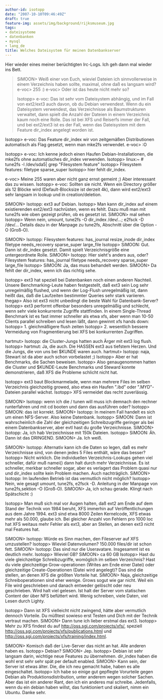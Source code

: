 ```yaml
---
author-id: isotopp
date: "2007-10-10T09:46:49Z"
draft: true
feature-img: assets/img/background/rijksmuseum.jpg
tags:
- dateisysteme
- datenbanken
- mysql
- lang_de
title: Welches Dateisystem für meinen Datenbankserver
---
```


 Hier wieder eines meiner berüchtigten Irc-Logs. Ich geh dann mal wieder ins Bett. <blockquote>SiMOON> Weiß einer von Euch, wieviel Dateien ich sinnvollerweise in einem Verzeichnis haben sollte, maximal, ohne daß es langsam wird?
e-voc> 255 :)
e-voc> Oder ist das heute nicht mehr so?

Isotopp> e-voc: Das ist sehr vom Dateisystem abhängig, und im Fall von ext2/ext3 auch davon, ob du Debian verwendest. Wenn du ein Dateisystem verwendest, das Verzeichnisse als Baumstrukturen verwaltet, dann spielt die Anzahl der Dateien in einem Verzeichnis kaum noch eine Rolle. Das ist bei XFS und Reiserfs immer der Fall, und bei ext2/ext3 ist es der Fall, wenn das Dateisystem mit dem Feature dir_index angelegt worden ist.</blockquote>

Isotopp> e-voc: Das Feature dir_index wir von zeitgemäßen Distributionen automatisch als Flag gesetzt, wenn man mke2fs verwendet.
e-voc> :O

Isotopp> e-voc: Ich kenne jedoch einen Haufen Debian-Installationen, die mke2fs ohne automatisches dir_index verwenden.
Isotopp> linux:~ # tune2fs -l /dev/sda5| grep "Filesystem feature"
Isotopp> Filesystem features:      filetype sparse_super
Isotopp> hier fehlt dir_index.

e-voc> Meine 255 waren aber nicht ganz ernst gemeint ;) Aber interessant das zu wissen.
Isotopp> e-voc: Sollten sie nicht. Wenn ein Directory größer als 12 Blöcke wird (Default-Blocksize ist derzeit 4k), dann wird ext2/ext3 sehr langsam in lookup und in creation/deletion.

SiMOON> Isotopp: ext3 auf Debian.
Isotopp> Man kann dir_index auf einem existierenden ext2/ext3 nachrüsten, wenn es fehlt. Dazu muß man mit tune2fs wie oben gezeigt prüfen, ob es gesetzt ist.
SiMOON> mal sehen
Isotopp> Wenn nein, umount, tune2fs -O dir_index /dev/...; e2fsck -D /dev/... Details dazu in der Manpage zu tune2fs, Abschnitt über die Option -O (Groß-O).

SiMOON> Isotopp: Filesystem features:      has_journal resize_inode dir_index filetype needs_recovery sparse_super large_file
Isotopp> SiMOON: Gut. Dann ist dir_index gesetzt. Damit spielt Verzeichnisgröße eine untergeordnete Rolle.
SiMOON> Isotopp: Hier sieht's anders aus, oder? Filesystem features: has_journal filetype needs_recovery sparse_super large_file
Isotopp> SiMOON: Ja, das muss behandelt werden.
SiMOON> Da fehlt der dir_index, wenn ich das richtig sehe.

Isotopp> ext3 hat speziell bei Datenbanken noch einen anderen Nachteil. Unsere Benchmarking-Leute haben festgestellt, daß ext3 sein Log sehr unregelmäßig flushed, und wenn der Log-Flush unregelmäßig ist, dann heißt das, daß die Laufzeiten bestimmter Queries sehr stark variieren.
thegap> Also ist ext3 nicht unbedingt die beste Wahl für Datenbank-Server?
Isotopp> ext3 performt offenbar besonders unregelmäßig und schlecht, wenn sehr viele konkurrente Zugriffe stattfinden. In einem Single-Thread Benchmark ist es fast immer schneller als etwa xfs, aber wenn man 10-50 Clients parallel schreiben und lesen läßt, dann gewinnt xfs hands down:
Isotopp> 1. gleichmäßigere flush zeiten
Isotopp> 2. wesentlich bessere Vermeidung von Fragmentierung bei XFS bei konkurrenten Zugriffen.

hartmut> Isotopp: die Cluster-Jungs hatten auch Ärger mit ext3 log flush.
Isotopp> hartmut: Ja, die auch. Die HASSEN ext3 aus tiefstem Herzen. Und die Jungs, die von uns bei $KUNDE waren auch.
hartmut> Isotopp: naja, Stewart ist da aber auch schon vorbelastet ;)
Isotopp> Aber er hat Benchmarks, die Sachen beweisen.
Isotopp> Also genaugenommen hatten die Cluster und $KUNDE-Leute Benchmarks und Steward konnte demonstrieren, daß XFS die Probleme schlicht nicht hat.

Isotopp> ext3 baut Blockmarmelade, wenn man mehrere Files im selben Verzeichnis gleichzeitig growed, also etwa ein Haufen ".ibd" oder ".MYD"-Dateien parallel wächst.
Isotopp> XFS vermeidet das recht zuverlässig.

SiMOON> Isotopp: wenn ich die / tunen will muss ich demnach den rechner
               runterfahren und mit cd booten und dann das ausführen oder?
Isotopp> SiMOON: das ist korrekt.
SiMOON> Isotopp: In meinem Fall handelt es sich um einen NFS-Server. Also keine Datenbank.
Isotopp> SiMOON: Dann ist wahrscheinlich die Zahl der gleichzeitigen Schreibzugriffe geringer als bei einem Datenbankserver, aber evtl hast du große Verzeichnisse.
SiMOON> Isotopp: Ja, ich hab Verzeichnisse mit 150k Dateien.
Isotopp> SiMOON: Äh. Dann ist das DRINGEND.
SiMOON> Ja. Ich weiß.

SiMOON> Isotopp: Alternativ kann ich die Daten so legen, daß es mehr  Verzeichnisse sind, von denen jedes 5 Files enthält, wäre das besser?
Isotopp> Nicht wirklich. Die individuellen Verzeichnis-Lookups gehen viel schneller, dafür muß namei() dann halt durch mehr Verzeichnisse. Es ist schneller, merkbar schneller sogar, aber es verlagert das Problem quasi nur und dir_index sollte kein Problem machen. Auch nachträglich.
SiMOON> Isotopp: Im laufenden Betrieb ist das vermutlich nicht möglich?
Isotopp> Nein, wie gesagt umount, tune2fs, e2fsck -D. Anleitung in der Manpage von tune2fs,sektion -O (Groß-O).
SiMOON> Ja, ich schau gerade. Klingt nach Spätschicht :)

Isotopp> Man muß sich mal vor Augen halten, daß ext2 am Ende auf dem Stand der Technik von 1984 beruht, XFS immerhin auf Veröffentlichungen aus dem Jahre 1994. ext3 sind etwa 8000 Zeilen Kernelcode, XFS etwas mehr als 50.000, glaube ich. Bei gleicher Anzahl von Fehlern pro 1000 loc hat XFS weitaus mehr Fehler als ext3, aber an Stellen, an denen ext3 nicht mal Features hat.

SiMOON> Isotopp: Würde es Sinn machen, den Fileserver auf XFS umzustellen?
Isotopp> Wieviel Datenvolumen? 150.000 files/dir ist schon fett.
SiMOON> Isotopp: Das sind nur die Useravatare. Insgesammt ist es deutlich mehr.
Isotopp> Wieviel GB?
SiMOON> ca 60 GB
Isotopp> Hast du viele gleichzeitige Schreibzugriffe, womöglich im selben Verzeichnis? Hast du viele gleichzeitige Grow-operationen (Writes am Ende einer Datei) oder gleichzeitige Create-Operationen (Datei wird angelegt)? Das sind die stellen, an denen XFS die größten Vorteile hat.
SiMOON> Naja, gleichzeitige Schreiboperationen sind eher wenige. Grows sogut wie gar nicht. Weil ein File wird geschrieben und danach entweder gelöscht oder neu geschrieben. Wird halt viel gelesen. Ist halt der Server vom statischen Content der über NFS befüttert wird. Wenig schreiben, viele Daten, viel Lesen durch Lighty.

Isotopp> Dann ist XFS vielleicht nicht zwingend, hätte aber vermutlich dennoch Vorteile. Du müßtest sowieso erst Testen und Dich mit der Technik vertraut machen.
SiMOON> Dann tune ich lieber erstmal das ext3. 
Isotopp> Mehr zu XFS findest du auf <a href="http://oss.sgi.com/projects/xfs/">http://oss.sgi.com/projects/xfs/</a>, speziell <a href="http://oss.sgi.com/projects/xfs/publications.html">http://oss.sgi.com/projects/xfs/publications.html</a> und <a href="http://oss.sgi.com/projects/xfs/training/index.html">http://oss.sgi.com/projects/xfs/training/index.html</a>.

SiMOON> Komisch daß der Live-Server das nicht an hat. Alle anderen haben es.
Isotopp> Debian?
SiMOON> Jep.
Isotopp> Debian ist sehr langsam darin, wichtige neue Features zu übernehmen. dir_index haben die wohl erst sehr sehr spät per default enabled.
SiMOON> Kann sein, der Server ist etwas älter. Die, die ich neu gemacht habe, haben es alle eingeschaltet. 
Isotopp> Ich habe so einige gut gepflegte Vorurteile gegen Debian als Produktionsdistribution, unter anderem wegen solcher Sachen. Aber das ist ein anderer Rant, den ich ein anderes mal schreibe. Jedenfalls, wenn du ein debian haben willst, das funktioniert und skaliert, nimm ein Ubuntu. Danke sehr.